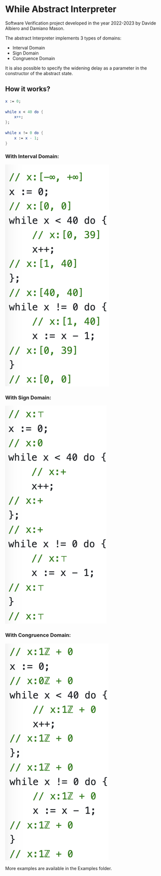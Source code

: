 # While Abstract Interpreter

Software Verification project developed in the year 2022-2023 by Davide Albiero and Damiano Mason.

The abstract Interpreter implements 3 types of domains:
- Interval Domain
- Sign Domain
- Congruence Domain

It is also possible to specify the widening delay as a parameter in the constructor of the abstract state.

## How it works?

```mathematica
x := 0;

while x < 40 do {
    x++;
};

while x != 0 do {
    x := x - 1;
}
```

### With Interval Domain:
![Analysis done with the interval domain](img/interval.png?raw=true)

### With Sign Domain:
![Analysis done with the sign domain](img/sign.png?raw=true)

### With Congruence Domain:
![Analysis done with the congruence domain](img/congruence.png?raw=true)

More examples are available in the Examples folder.
